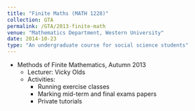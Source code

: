 ```yaml
---	
title: "Finite Maths (MATH 1228)"		
collection: GTA		
permalink: /GTA/2013-finite-math
venue: "Mathematics Department, Western University"		
date: 2014-10-23
type: "An undergraduate course for social science students"
---	
```

 			
* Methods of Finite Mathematics, Autumn 2013 	
   * Lecturer: Vicky Olds
   * Activities: 
     * Running exercise classes 
     * Marking mid-term and final exams papers
     * Private tutorials 
